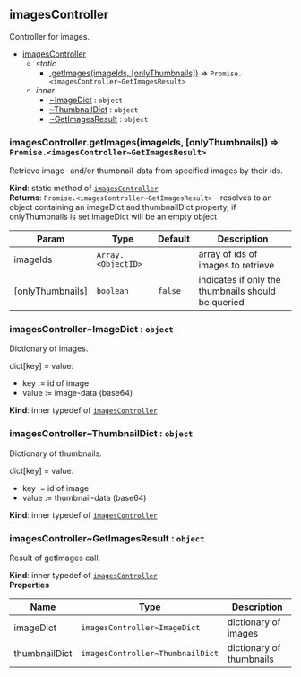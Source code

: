 <a id="module95imagescontroller"></a>

## imagesController
Controller for images.


* [imagesController](#module95imagescontroller)
    * _static_
        * [.getImages(imageIds, [onlyThumbnails])](#module95imagescontroller46getimages) ⇒ <code>Promise.&lt;imagesController~GetImagesResult&gt;</code>
    * _inner_
        * [~ImageDict](#module95imagescontroller4646imagedict) : <code>object</code>
        * [~ThumbnailDict](#module95imagescontroller4646thumbnaildict) : <code>object</code>
        * [~GetImagesResult](#module95imagescontroller4646getimagesresult) : <code>object</code>

<a id="module95imagescontroller46getimages"></a>

### imagesController.getImages(imageIds, [onlyThumbnails]) ⇒ <code>Promise.&lt;imagesController~GetImagesResult&gt;</code>
Retrieve image- and/or thumbnail-data from specified images by their ids.

**Kind**: static method of [<code>imagesController</code>](#module95imagescontroller)  
**Returns**: <code>Promise.&lt;imagesController~GetImagesResult&gt;</code> - resolves to an object containing an imageDict and thumbnailDict property, if onlyThumbnails is set imageDict will be an empty object  

| Param | Type | Default | Description |
| --- | --- | --- | --- |
| imageIds | <code>Array.&lt;ObjectID&gt;</code> |  | array of ids of images to retrieve |
| [onlyThumbnails] | <code>boolean</code> | <code>false</code> | indicates if only the thumbnails should be queried |

<a id="module95imagescontroller4646imagedict"></a>

### imagesController~ImageDict : <code>object</code>
Dictionary of images.

dict[key] = value:
* key := id of image 
* value := image-data (base64)

**Kind**: inner typedef of [<code>imagesController</code>](#module95imagescontroller)  
<a id="module95imagescontroller4646thumbnaildict"></a>

### imagesController~ThumbnailDict : <code>object</code>
Dictionary of thumbnails.

dict[key] = value:
* key := id of image 
* value := thumbnail-data (base64)

**Kind**: inner typedef of [<code>imagesController</code>](#module95imagescontroller)  
<a id="module95imagescontroller4646getimagesresult"></a>

### imagesController~GetImagesResult : <code>object</code>
Result of getImages call.

**Kind**: inner typedef of [<code>imagesController</code>](#module95imagescontroller)  
**Properties**

| Name | Type | Description |
| --- | --- | --- |
| imageDict | <code>imagesController~ImageDict</code> | dictionary of images |
| thumbnailDict | <code>imagesController~ThumbnailDict</code> | dictionary of thumbnails |

